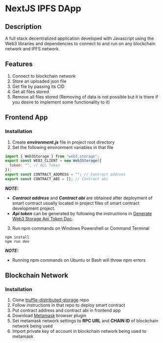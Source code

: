 # NextJS IPFS DApp

## Description

A full stack decentralized application developed with Javascript using the Web3 libraries and dependencies to connect to and run on any blockchain network and IPFS network.

## Features

1. Connect to blockchain network
2. Store an uploaded json file
3. Get file by passing its CID
4. Get all files stored
5. Remove all files stored (Removing of data is not possible but it is there if you desire to implement some functionality to it)

## Frontend App

### Installation

1. Create **_environment.js_** file in project root directory
2. Set the following environment variables in that file

```js
import { Web3Storage } from "web3.storage";
export const WEB3_CLIENT = new Web3Storage({
  token: "", // Api Token
});
export const CONTRACT_ADDRESS = ""; // Contract address
export const CONTRACT_ABI = []; // Contract abi
```

**_NOTE:_**

- **_Contract address_** and **_Contract abi_** are obtained after deployment of smart contract usually located in project files of smart contract development project.
- **_Api token_** can be generated by following the instructions in [Generate Web3 Storage Api Token Doc](https://web3.storage/docs/how-tos/generate-api-token/).

3. Run npm commands on Windows Powershell or Command Terminal

```shell
npm install
npm run dev
```
**_NOTE:_**

- Running npm commands on Ubuntu or Bash will throw npm errors

## Blockchain Network

### Installation

1. Clone [truffle-distributed-storage](https://github.com/DavCed/truffle-distributed-storage) repo
2. Follow instructions in that repo to deploy smart contract
3. Put contract address and contract abi in frontend app
4. Download [Metamask](https://chrome.google.com/webstore/detail/metamask/nkbihfbeogaeaoehlefnkodbefgpgknn) browser plugin
5. Set metamask network settings to **RPC URL** and **CHAIN ID** of blockchain network being used
6. Import private key of account in blockchain network being used to metamask
